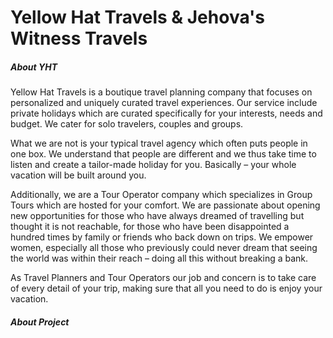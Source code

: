 # Yellow Hat Travels & Jehova's Witness Travels

##### About YHT
Yellow Hat Travels is a boutique travel planning company that focuses on personalized and uniquely curated travel experiences. Our service include private holidays which are curated specifically for your interests, needs and budget. We cater for solo travelers, couples and groups.

What we are not is your typical travel agency which often puts people in one box. We understand that people are different and we thus take time to listen and create a tailor-made holiday for you. Basically – your whole vacation will be built around you.

Additionally, we are a Tour Operator company which specializes in Group Tours which are hosted for your comfort. We are passionate about opening new opportunities for those who have always dreamed of travelling but thought it is not reachable, for those who have been disappointed a hundred times by family or friends who back down on trips. We empower women, especially all those who previously could never dream that seeing the world was within their reach – doing all this without breaking a bank.

As Travel Planners and Tour Operators our job and concern is to take care of every detail of your trip, making sure that all you need to do is enjoy your vacation.

##### About Project
